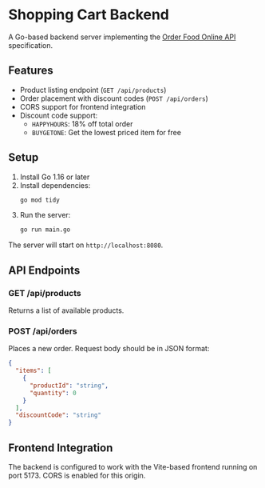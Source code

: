 # Shopping Cart Backend

A Go-based backend server implementing the [Order Food Online API](https://orderfoodonline.deno.dev/public/openapi.html) specification.

## Features

- Product listing endpoint (`GET /api/products`)
- Order placement with discount codes (`POST /api/orders`)
- CORS support for frontend integration
- Discount code support:
  - `HAPPYHOURS`: 18% off total order
  - `BUYGETONE`: Get the lowest priced item for free

## Setup

1. Install Go 1.16 or later
2. Install dependencies:
   ```bash
   go mod tidy
   ```
3. Run the server:
   ```bash
   go run main.go
   ```

The server will start on `http://localhost:8080`.

## API Endpoints

### GET /api/products
Returns a list of available products.

### POST /api/orders
Places a new order. Request body should be in JSON format:
```json
{
  "items": [
    {
      "productId": "string",
      "quantity": 0
    }
  ],
  "discountCode": "string"
}
```

## Frontend Integration

The backend is configured to work with the Vite-based frontend running on port 5173. CORS is enabled for this origin. 
